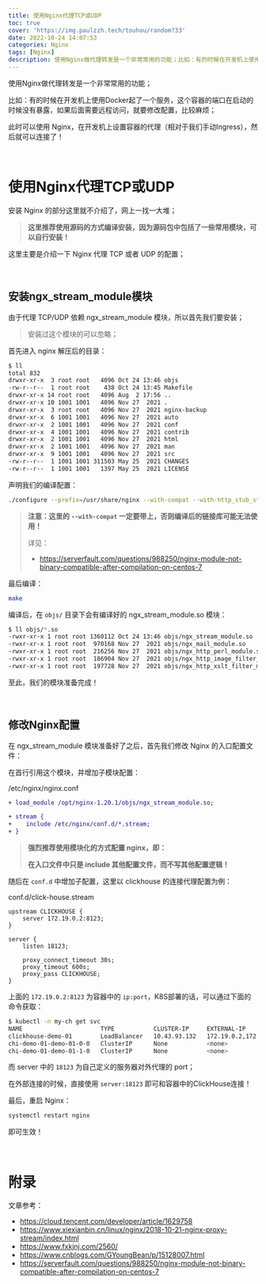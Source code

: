 ```yaml
---
title: 使用Nginx代理TCP或UDP
toc: true
cover: 'https://img.paulzzh.tech/touhou/random?33'
date: 2022-10-24 14:07:53
categories: Nginx
tags: [Nginx]
description: 使用Nginx做代理转发是一个非常常用的功能；比如：有的时候在开发机上使用Docker起了一个服务，这个容器的端口在启动的时候没有暴露，如果后面需要远程访问，就要修改配置，比较麻烦；此时可以使用 Nginx，在开发机上设置容器的代理（相对于我们手动Ingress），然后就可以连接了！
---
```


使用Nginx做代理转发是一个非常常用的功能；

比如：有的时候在开发机上使用Docker起了一个服务，这个容器的端口在启动的时候没有暴露，如果后面需要远程访问，就要修改配置，比较麻烦；

此时可以使用 Nginx，在开发机上设置容器的代理（相对于我们手动Ingress），然后就可以连接了！

<br/>

<!--more-->

# **使用Nginx代理TCP或UDP**

安装 Nginx 的部分这里就不介绍了，网上一找一大堆；

>   **这里推荐使用源码的方式编译安装，因为源码包中包括了一些常用模块，可以自行安装！**

这里主要是介绍一下 Nginx 代理 TCP 或者 UDP 的配置；

<br/>

## **安装ngx_stream_module模块**

由于代理 TCP/UDP 依赖 ngx_stream_module 模块，所以首先我们要安装；

>   安装过这个模块的可以忽略；

首先进入 nginx 解压后的目录：

```bash
$ ll
total 832
drwxr-xr-x  3 root root   4096 Oct 24 13:46 objs
-rw-r--r--  1 root root    438 Oct 24 13:45 Makefile
drwxr-xr-x 14 root root   4096 Aug  2 17:56 ..
drwxr-xr-x 10 1001 1001   4096 Nov 27  2021 .
drwxr-xr-x  3 root root   4096 Nov 27  2021 nginx-backup
drwxr-xr-x  6 1001 1001   4096 Nov 27  2021 auto
drwxr-xr-x  2 1001 1001   4096 Nov 27  2021 conf
drwxr-xr-x  4 1001 1001   4096 Nov 27  2021 contrib
drwxr-xr-x  2 1001 1001   4096 Nov 27  2021 html
drwxr-xr-x  2 1001 1001   4096 Nov 27  2021 man
drwxr-xr-x  9 1001 1001   4096 Nov 27  2021 src
-rw-r--r--  1 1001 1001 311503 May 25  2021 CHANGES
-rw-r--r--  1 1001 1001   1397 May 25  2021 LICENSE
```

声明我们的编译配置：

```bash
./configure --prefix=/usr/share/nginx --with-compat --with-http_stub_status_module --with-http_ssl_module --with-stream=dynamic
```

>   **注意：这里的 `--with-compat` 一定要带上，否则编译后的链接库可能无法使用！**
>
>   详见：
>
>   -   https://serverfault.com/questions/988250/nginx-module-not-binary-compatible-after-compilation-on-centos-7

最后编译：

```bash
make
```

编译后，在 `objs/` 目录下会有编译好的 ngx_stream_module.so 模块：

```bash
$ ll objs/*.so
-rwxr-xr-x 1 root root 1360112 Oct 24 13:46 objs/ngx_stream_module.so
-rwxr-xr-x 1 root root  970168 Nov 27  2021 objs/ngx_mail_module.so
-rwxr-xr-x 1 root root  216256 Nov 27  2021 objs/ngx_http_perl_module.so
-rwxr-xr-x 1 root root  186904 Nov 27  2021 objs/ngx_http_image_filter_module.so
-rwxr-xr-x 1 root root  197728 Nov 27  2021 objs/ngx_http_xslt_filter_module.so
```

至此，我们的模块准备完成！

<br/>

## **修改Nginx配置**

在 ngx_stream_module 模块准备好了之后，首先我们修改 Nginx 的入口配置文件：

在首行引用这个模块，并增加子模块配置：

/etc/nginx/nginx.conf

```diff
+ load_module /opt/nginx-1.20.1/objs/ngx_stream_module.so;

+ stream {
+    include /etc/nginx/conf.d/*.stream;
+ }
```

>   **强烈推荐使用模块化的方式配置 nginx，即：**
>
>   **在入口文件中只是 include 其他配置文件，而不写其他配置逻辑！**

随后在 `conf.d` 中增加子配置，这里以 clickhouse 的连接代理配置为例：

conf.d/click-house.stream

```
upstream CLICKHOUSE {
    server 172.19.0.2:8123;
}

server {
    listen 18123;

    proxy_connect_timeout 30s;
    proxy_timeout 600s;
    proxy_pass CLICKHOUSE;
}
```

上面的 `172.19.0.2:8123` 为容器中的 `ip:port`，K8S部署的话，可以通过下面的命令获取：

```bash
$ kubectl -n my-ch get svc
NAME                      TYPE           CLUSTER-IP     EXTERNAL-IP                                   PORT(S)                         AGE
clickhouse-demo-01        LoadBalancer   10.43.93.132   172.19.0.2,172.19.0.3,172.19.0.4,172.19.0.5   8123:30842/TCP,9000:31655/TCP   15h
chi-demo-01-demo-01-0-0   ClusterIP      None           <none>                                        8123/TCP,9000/TCP,9009/TCP      15h
chi-demo-01-demo-01-1-0   ClusterIP      None           <none>                                        8123/TCP,9000/TCP,9009/TCP      15h
```

而 server 中的 `18123` 为自己定义的服务器对外代理的 port；

在外部连接的时候，直接使用 `server:18123` 即可和容器中的ClickHouse连接！

最后，重启 Nginx：

```bash
systemctl restart nginx
```

即可生效！

<br/>

# **附录**

文章参考：

-   https://cloud.tencent.com/developer/article/1629758
-   https://www.xiexianbin.cn/linux/nginx/2018-10-21-nginx-proxy-stream/index.html
-   https://www.fxkjnj.com/2560/
-   https://www.cnblogs.com/GYoungBean/p/15128007.html
-   https://serverfault.com/questions/988250/nginx-module-not-binary-compatible-after-compilation-on-centos-7




<br/>
